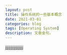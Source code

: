 ```yaml
---
layout: post
title: 操作系统的一些基本概念
date: 2021-03-01
categories: blog
tags: [Operating System]
description: 文章金句。
---
```


jjjjjjjjjjjjjjjjj
